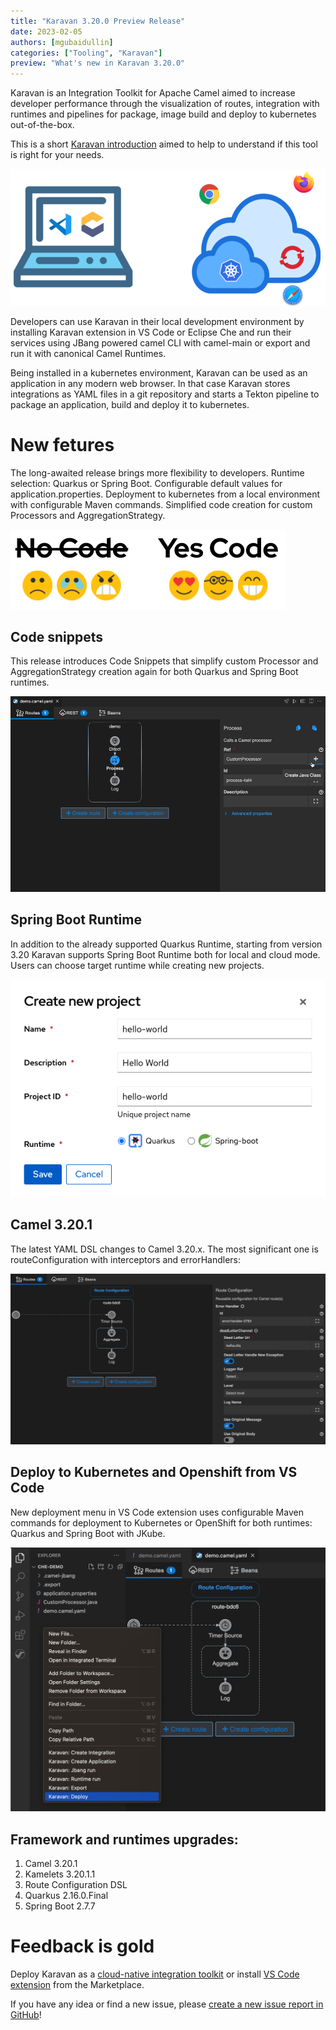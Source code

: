 ```yaml
---
title: "Karavan 3.20.0 Preview Release"
date: 2023-02-05
authors: [mgubaidullin]
categories: ["Tooling", "Karavan"]
preview: "What's new in Karavan 3.20.0"
---
```


Karavan is an Integration Toolkit for Apache Camel aimed to increase developer performance through the visualization of routes, integration with runtimes and pipelines for package, image build and deploy to kubernetes out-of-the-box.

This is a short [Karavan introduction](https://www.youtube.com/watch?v=RA8sH3AH8Gg) aimed to help to understand if this tool is right for your needs.

![env](env.png)

Developers can use Karavan in their local development environment by installing Karavan extension in VS Code or Eclipse Che and run their services using JBang powered camel CLI with camel-main or export and run it with canonical Camel Runtimes.

Being installed in a kubernetes environment, Karavan can be used as an application in any modern web browser. In that case Karavan stores integrations as YAML files in a git repository and starts a Tekton pipeline to package an application, build and deploy it to kubernetes.

# New fetures
The long-awaited release brings more flexibility to developers. Runtime selection: Quarkus or Spring Boot. Configurable default values for  application.properties. Deployment to kubernetes from a local environment with configurable Maven commands. Simplified code creation for custom Processors and AggregationStrategy.

![yes.png](yes.png)

## Code snippets 

This release introduces Code Snippets that simplify custom Processor and AggregationStrategy creation again for both Quarkus and Spring Boot runtimes.

![code.gif](code.gif)

## Spring Boot Runtime
In addition to the already supported Quarkus Runtime, starting from version 3.20 Karavan supports Spring Boot Runtime both for local and cloud mode.
Users can choose target runtime while creating new projects.

![runtimes.png](runtimes.png)

## Camel 3.20.1
The latest YAML DSL changes to Camel 3.20.x. The most significant one is routeConfiguration with interceptors and errorHandlers:

![route-configuration.png](route-configuration.png)

## Deploy to Kubernetes and Openshift from VS Code
New deployment menu in VS Code extension uses configurable Maven commands for deployment to Kubernetes or OpenShift for both runtimes: Quarkus and Spring Boot with JKube.

![deploy.png](deploy.png)

## Framework and runtimes upgrades:
1. Camel 3.20.1
2. Kamelets 3.20.1.1
3. Route Configuration DSL
4. Quarkus 2.16.0.Final
5. Spring Boot 2.7.7

# Feedback is gold

Deploy Karavan as a [cloud-native integration toolkit](https://github.com/apache/camel-karavan/tree/main/karavan-cloud) or install [VS Code extension](https://marketplace.visualstudio.com/items?itemName=camel-karavan.karavan) from the Marketplace.

If you have any idea or find a new issue, please [create a new issue report in GitHub](https://github.com/apache/camel-karavan/issues)!
